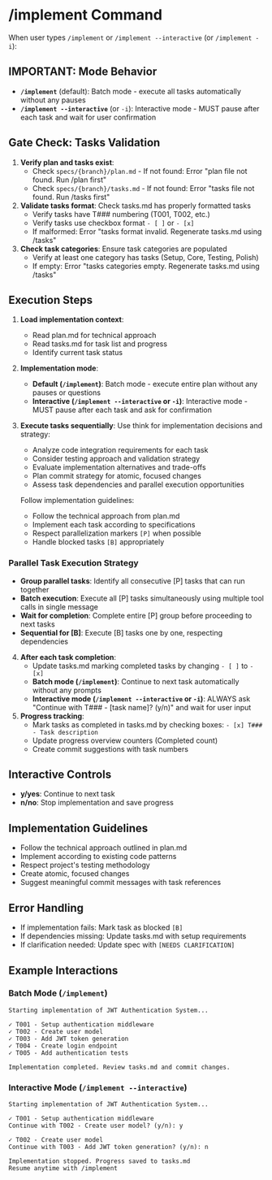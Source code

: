 # /implement Command

When user types `/implement` or `/implement --interactive` (or `/implement -i`):

## IMPORTANT: Mode Behavior
- **`/implement`** (default): Batch mode - execute all tasks automatically without any pauses
- **`/implement --interactive`** (or `-i`): Interactive mode - MUST pause after each task and wait for user confirmation

## Gate Check: Tasks Validation

1. **Verify plan and tasks exist**:
   - Check `specs/{branch}/plan.md` - If not found: Error "plan file not found. Run /plan first"
   - Check `specs/{branch}/tasks.md` - If not found: Error "tasks file not found. Run /tasks first"
2. **Validate tasks format**: Check tasks.md has properly formatted tasks
   - Verify tasks have T### numbering (T001, T002, etc.)
   - Verify tasks use checkbox format `- [ ]` or `- [x]`
   - If malformed: Error "tasks format invalid. Regenerate tasks.md using /tasks"
3. **Check task categories**: Ensure task categories are populated
   - Verify at least one category has tasks (Setup, Core, Testing, Polish)
   - If empty: Error "tasks categories empty. Regenerate tasks.md using /tasks"

## Execution Steps

1. **Load implementation context**:
   - Read plan.md for technical approach
   - Read tasks.md for task list and progress
   - Identify current task status
2. **Implementation mode**:
   - **Default (`/implement`)**: Batch mode - execute entire plan without any pauses or questions
   - **Interactive (`/implement --interactive` or `-i`)**: Interactive mode - MUST pause after each task and ask for confirmation
3. **Execute tasks sequentially**:
   Use think for implementation decisions and strategy:
   - Analyze code integration requirements for each task
   - Consider testing approach and validation strategy
   - Evaluate implementation alternatives and trade-offs
   - Plan commit strategy for atomic, focused changes
   - Assess task dependencies and parallel execution opportunities

   Follow implementation guidelines:
   - Follow the technical approach from plan.md
   - Implement each task according to specifications
   - Respect parallelization markers `[P]` when possible
   - Handle blocked tasks `[B]` appropriately

### Parallel Task Execution Strategy
- **Group parallel tasks**: Identify all consecutive [P] tasks that can run together
- **Batch execution**: Execute all [P] tasks simultaneously using multiple tool calls in single message
- **Wait for completion**: Complete entire [P] group before proceeding to next tasks
- **Sequential for [B]**: Execute [B] tasks one by one, respecting dependencies
4. **After each task completion**:
   - Update tasks.md marking completed tasks by changing `- [ ]` to `- [x]`
   - **Batch mode (`/implement`)**: Continue to next task automatically without any prompts
   - **Interactive mode (`/implement --interactive` or `-i`)**: ALWAYS ask "Continue with T### - [task name]? (y/n)" and wait for user input
5. **Progress tracking**:
   - Mark tasks as completed in tasks.md by checking boxes: `- [x] T### - Task description`
   - Update progress overview counters (Completed count)
   - Create commit suggestions with task numbers

## Interactive Controls
- **y/yes**: Continue to next task
- **n/no**: Stop implementation and save progress

## Implementation Guidelines
- Follow the technical approach outlined in plan.md
- Implement according to existing code patterns
- Respect project's testing methodology
- Create atomic, focused changes
- Suggest meaningful commit messages with task references

## Error Handling
- If implementation fails: Mark task as blocked `[B]`
- If dependencies missing: Update tasks.md with setup requirements
- If clarification needed: Update spec with `[NEEDS CLARIFICATION]`

## Example Interactions

### Batch Mode (`/implement`)
```
Starting implementation of JWT Authentication System...

✓ T001 - Setup authentication middleware
✓ T002 - Create user model
✓ T003 - Add JWT token generation
✓ T004 - Create login endpoint
✓ T005 - Add authentication tests

Implementation completed. Review tasks.md and commit changes.
```

### Interactive Mode (`/implement --interactive`)
```
Starting implementation of JWT Authentication System...

✓ T001 - Setup authentication middleware
Continue with T002 - Create user model? (y/n): y

✓ T002 - Create user model
Continue with T003 - Add JWT token generation? (y/n): n

Implementation stopped. Progress saved to tasks.md
Resume anytime with /implement
```
